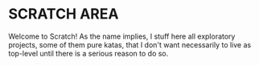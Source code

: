 # SCRATCH AREA

Welcome to Scratch! As the name implies, I stuff here all exploratory projects, some of them pure katas, that I don't want necessarily to live as top-level until there is a serious reason to do so.
